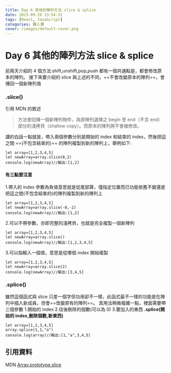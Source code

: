 ```yaml
---
title: Day 6 其他的陣列方法 slice & splice
date: 2023-09-20 13:54:31
tags: [React, JavaScript]
categories: 鐵人賽
cover: /images/default-cover.png
---
```


# Day 6 其他的陣列方法 slice & splice

前兩天介紹的 4 個方法:shift,unshift,pop,push 都有一個共通點是，都會修改原本的陣列。
接下來要介紹的 slice 與上述的不同，==不會改變原本的陣列==，會傳回一個新陣列值

<!-- more -->

### .slice()

引用 MDN 的敘述

> 方法會回傳一個新陣列物件，為原陣列選擇之 begin 至 end（不含 end）部分的淺拷貝（shallow copy）。而原本的陣列將不會被修改。

講的白話一點就是，帶入兩個參數分別是開始的 index 和結束的 index，然後把這之間 ==(不包含結束的)== 的陣列複製到新的陣列上，舉例如下:

```=javascript
let array=[1,2,3,4,5]
let newArray=array.slice(0,2)
console.log(newArray)//輸出:[1,2]
```

#### 有三點要注意

1.帶入的 index 參數為負值意思就是從尾部算，僅指定位置而已功能依舊不變還是把這之間(不包含結束的)的陣列複製到新的陣列上

```=javascript
let array=[1,2,3,4,5]
let newArray=array.slice(-0,-2)
console.log(newArray)//輸出:[1,2]
```

2.可以不帶參數，亦即完整的淺拷貝，也就是完全複製一個新陣列

```=javascript
let array=[1,2,3,4,5]
let newArray=array.slice()
console.log(newArray)//輸出:[1,2,3,4,5]
```

3.可以指輸入一個值，意思是從哪個 index 開始複製

```=javascript
let array=[1,2,3,4,5]
let newArray=array.slice(2)
console.log(newArray)//輸出:[3,4,5]
```

### .splice()

雖然這個函式與 slice 只差一個字但功用卻不一樣，此函式最不一樣的功能是在陣列中插入新成員，但會==改變原有的陣列==。
其用法稍微複雜一點，裡面需要帶三個參數 1.開始的 index 2.往後刪除的個數(可以為 0) 3.要加入的東西
**.splice(開始的 index,刪除個數,新東西)**

```=javascript
let array=[1,2,3,4,5]
array.splice(1,1,"a")
console.log(array)//輸出:[1,"a",3,4,5]
```

## 引用資料

MDN [Array.prototype.slice](https://developer.mozilla.org/zh-TW/docs/Web/JavaScript/Reference/Global_Objects/Array/slice)
